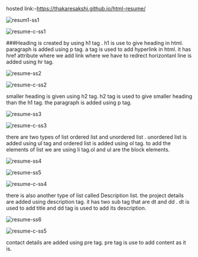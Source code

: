 hosted link:-https://thakaresakshi.github.io/html-resume/

![resum1-ss1](https://github.com/ThakareSakshi/html-resume/assets/86354291/05228f45-e31e-4d05-bf72-c5d7d9b6ff7a)

![resume-c-ss1](https://github.com/ThakareSakshi/html-resume/assets/86354291/fd3f663e-91b4-4768-a51f-aa51cb09060b)

###Heading is created by using h1 tag . h1 is use to give heading in html.
paragraph is added using p tag.
a tag is used to add hyperlink in html. it has href attribute where we add link where we have to redrect
horizontanl line is added using hr tag.

![resume-ss2](https://github.com/ThakareSakshi/html-resume/assets/86354291/86421316-39a6-426c-950e-19a282297064)

![resume-c-ss2](https://github.com/ThakareSakshi/html-resume/assets/86354291/55cdf044-fb03-4004-864e-ffb1f794f542)

smaller heading is given using h2 tag. h2 tag is used to give smaller heading than the h1 tag.
the paragraph is added using p tag.

![resume-ss3](https://github.com/ThakareSakshi/html-resume/assets/86354291/ecf8a119-97ce-48a2-91ba-5e93c6d93bbb)

![resume-c-ss3](https://github.com/ThakareSakshi/html-resume/assets/86354291/40062416-aedb-462f-866a-5242e94919c3)

there are two types of list ordered list and unordered list . unordered list is added using ul tag and ordered list is added using ol tag.
to add the elements of list we are using li tag.ol and ul are the block elements.

![resume-ss4](https://github.com/ThakareSakshi/html-resume/assets/86354291/7b8a2c36-177b-4c14-a2f7-beec0b501d67)

![resume-ss5](https://github.com/ThakareSakshi/html-resume/assets/86354291/afbb0ffe-cb03-44fe-bb4c-fa0cbca2bf59)

![resume-c-ss4](https://github.com/ThakareSakshi/html-resume/assets/86354291/6da41b62-3166-46b8-9849-3df0d6bf6cd9)

 there is also another type of list called Description list.
the project details are added using description tag.  it has two sub tag  that are dt and dd . dt is used to add title and dd tag is used to add its description.

![resume-ss6](https://github.com/ThakareSakshi/html-resume/assets/86354291/e120f0ef-e0d1-4752-b040-407883ac3f9e)

![resume-c-ss5](https://github.com/ThakareSakshi/html-resume/assets/86354291/883b8d74-cd5f-4d47-a804-1f01d9eb526d)


contact details are added using pre tag.
 pre tag is use to add content as it is.
